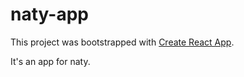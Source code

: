# naty-app

This project was bootstrapped with [Create React App](https://github.com/facebookincubator/create-react-app).

It's an app for naty.